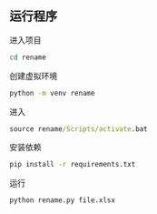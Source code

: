 ## 运行程序

进入项目

```cmd
cd rename
```

创建虚拟环境

```cmd
python -m venv rename
```

进入

```cmd
source rename/Scripts/activate.bat
```

安装依赖

```cmd
pip install -r requirements.txt
```

运行

```cmd
python rename.py file.xlsx
```


